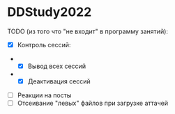 # DDStudy2022
TODO (из того что "не входит" в программу занятий): <br />
- [x] Контроль сессий: <br />
- - [x] Вывод всех сессий <br />
- - [x] Деактивация сессий <br />
- [ ] Реакции на посты <br />
- [ ] Отсеивание "левых" файлов при загрузке аттачей 
